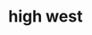 ---
layout: default
title: high west
desc: "Discover the resorts that skiers and riders are most passionate about in North America."
section_id: family
resions: high-west
permalink: "/winners/high-west/family/"
---